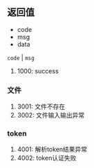 ## 返回值

- code
- msg
- data


`code` | `msg`

1. 1000: success

### 文件

1. 3001: 文件不存在
2. 3002: 文件输入输出异常

### token

1. 4001: 解析token结果异常
2. 4002: token认证失败
